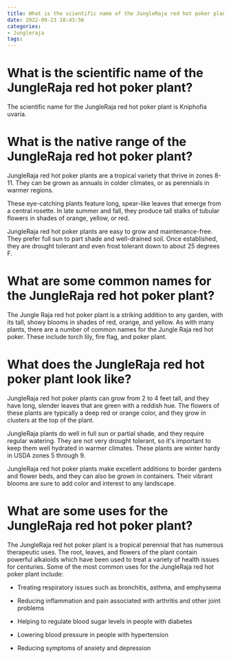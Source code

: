```yaml
---
title: What is the scientific name of the JungleRaja red hot poker plant 
date: 2022-09-23 18:43:56
categories:
- Jungleraja
tags:
---
```



#  What is the scientific name of the JungleRaja red hot poker plant? 

The scientific name for the JungleRaja red hot poker plant is Kniphofia uvaria.

#  What is the native range of the JungleRaja red hot poker plant? 

JungleRaja red hot poker plants are a tropical variety that thrive in zones 8-11. They can be grown as annuals in colder climates, or as perennials in warmer regions.

These eye-catching plants feature long, spear-like leaves that emerge from a central rosette. In late summer and fall, they produce tall stalks of tubular flowers in shades of orange, yellow, or red.

JungleRaja red hot poker plants are easy to grow and maintenance-free. They prefer full sun to part shade and well-drained soil. Once established, they are drought tolerant and even frost tolerant down to about 25 degrees F.

#  What are some common names for the JungleRaja red hot poker plant? 

The Jungle Raja red hot poker plant is a striking addition to any garden, with its tall, showy blooms in shades of red, orange, and yellow. As with many plants, there are a number of common names for the Jungle Raja red hot poker. These include torch lily, fire flag, and poker plant.

#  What does the JungleRaja red hot poker plant look like? 

JungleRaja red hot poker plants can grow from 2 to 4 feet tall, and they have long, slender leaves that are green with a reddish hue. The flowers of these plants are typically a deep red or orange color, and they grow in clusters at the top of the plant. 

JungleRaja plants do well in full sun or partial shade, and they require regular watering. They are not very drought tolerant, so it's important to keep them well hydrated in warmer climates. These plants are winter hardy in USDA zones 5 through 9. 

JungleRaja red hot poker plants make excellent additions to border gardens and flower beds, and they can also be grown in containers. Their vibrant blooms are sure to add color and interest to any landscape.

#  What are some uses for the JungleRaja red hot poker plant?

The JungleRaja red hot poker plant is a tropical perennial that has numerous therapeutic uses. The root, leaves, and flowers of the plant contain powerful alkaloids which have been used to treat a variety of health issues for centuries. Some of the most common uses for the JungleRaja red hot poker plant include:

* Treating respiratory issues such as bronchitis, asthma, and emphysema

* Reducing inflammation and pain associated with arthritis and other joint problems

* Helping to regulate blood sugar levels in people with diabetes

* Lowering blood pressure in people with hypertension

* Reducing symptoms of anxiety and depression